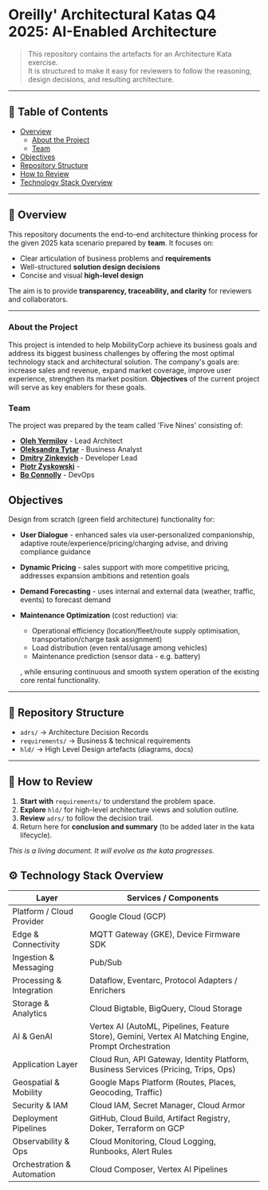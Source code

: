 # Oreilly' Architectural Katas Q4 2025: AI-Enabled Architecture
> This repository contains the artefacts for an Architecture Kata exercise.  
> It is structured to make it easy for reviewers to follow the reasoning, design decisions, and resulting architecture.

---

## 🧭 Table of Contents

- [Overview](#-overview)
  - [About the Project](#about-the-project)
  - [Team](#team)
- [Objectives](#-objectives)
- [Repository Structure](#-repository-structure)
- [How to Review](#-how-to-review)
- [Technology Stack Overview](#technology-stack-overview)

---

## 📌 Overview

This repository documents the end-to-end architecture thinking process for the given 2025 kata scenario prepared by **team**. It focuses on:
- Clear articulation of business problems and **requirements**
- Well-structured **solution design decisions**
- Concise and visual **high-level design**

The aim is to provide **transparency, traceability, and clarity** for reviewers and collaborators.

---

### About the Project

This project is intended to help MobilityCorp achieve its business goals and address its biggest business challenges by offering the most optimal technology stack and architectural solution. The company's goals are: increase sales and revenue, expand market coverage, improve user experience, strengthen its market position. **Objectives** of the current project will serve as key enablers for these goals. 

### Team

The project was prepared by the team called 'Five Nines' consisting of:

- **[Oleh Yermilov](https://www.linkedin.com/in/oleg-yermilov-49a389113/)** - Lead Architect
- **[Oleksandra Tytar](https://www.linkedin.com/in/otytar/)** - Business Analyst
- **[Dmitry Zinkevich](https://www.linkedin.com/in/zinkevich/)** - Developer Lead
- **[Piotr Zyskowski](https://www.linkedin.com/in/piotr-zyskowski-80588329/)** - 
- **[Bo Connolly](https://www.linkedin.com/in/boconnolly/)** - DevOps


## Objectives

Design from scratch (green field architecture) functionality for:
- **User Dialogue** - enhanced sales via user-personalized companionship, adaptive route/experience/pricing/charging advise, and driving compliance guidance
- **Dynamic Pricing** - sales support with more competitive pricing, addresses expansion ambitions and retention goals
- **Demand Forecasting** - uses internal and external data (weather, traffic, events) to forecast demand
- **Maintenance Optimization** (cost reduction) via:
  - Operational efficiency (location/fleet/route supply optimisation, transportation/charge task assignment)
  - Load distribution (even rental/usage among vehicles)
  - Maintenance prediction (sensor data - e.g. battery)
 
  , while ensuring continuous and smooth system operation of the existing core rental functionality.
---

## 📁 Repository Structure

- `adrs/` → Architecture Decision Records 
- `requirements/` → Business & technical requirements
- `hld/` → High Level Design artefacts (diagrams, docs)

---

## 📝 How to Review

1. **Start with** `requirements/` to understand the problem space.  
2. **Explore** `hld/` for high-level architecture views and solution outline.
4. **Review** `adrs/` to follow the decision trail.   
5. Return here for **conclusion and summary** (to be added later in the kata lifecycle).

_This is a living document. It will evolve as the kata progresses._

## ⚙️ Technology Stack Overview
| Layer                          | Services / Components                                                                                                                   |
|----------------------------------|------------------------------------------------------------------------------------------------------------------------------------------|
| Platform / Cloud Provider        | Google Cloud (GCP)                                                                                                                       |
| Edge & Connectivity             | MQTT Gateway (GKE), Device Firmware SDK                                                                                                  |
| Ingestion & Messaging           | Pub/Sub                                                                                                                                  |
| Processing & Integration        | Dataflow, Eventarc, Protocol Adapters / Enrichers                                                                                        |
| Storage & Analytics             | Cloud Bigtable, BigQuery, Cloud Storage                                                                                                  |
| AI & GenAI                      | Vertex AI (AutoML, Pipelines, Feature Store), Gemini, Vertex AI Matching Engine, Prompt Orchestration                                    |
| Application Layer               | Cloud Run, API Gateway, Identity Platform, Business Services (Pricing, Trips, Ops)                                                       |
| Geospatial & Mobility           | Google Maps Platform (Routes, Places, Geocoding, Traffic)                                                                                |
| Security & IAM                  | Cloud IAM, Secret Manager, Cloud Armor                                                                                                  |
| Deployment Pipelines            | GitHub, Cloud Build, Artifact Registry, Doker, Terraform on GCP
| Observability & Ops             | Cloud Monitoring, Cloud Logging, Runbooks, Alert Rules                                                                                   |
| Orchestration & Automation      | Cloud Composer, Vertex AI Pipelines   
